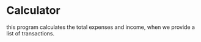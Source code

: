# Calculator

this program calculates the total expenses and income, when we provide a list of transactions.

